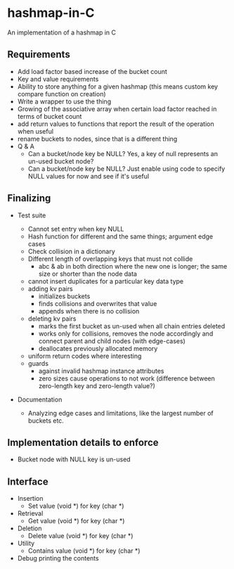 # hashmap-in-C
 An implementation of a hashmap in C

## Requirements
- Add load factor based increase of the bucket count
- Key and value requirements
- Ability to store anything for a given hashmap (this means custom key compare function on creation)
- Write a wrapper to use the thing
- Growing of the associative array when certain load factor reached in terms of bucket count
- add return values to functions that report the result of the operation when useful
- rename buckets to nodes, since that is a different thing
- Q & A
  + Can a bucket/node key be NULL?
    Yes, a key of null represents an un-used bucket node?
  + Can a bucket/node key be NULL?
    Just enable using code to specify NULL values for now and see if it's useful

## Finalizing
- Test suite
  + Cannot set entry when key NULL
  + Hash function for different and the same things; argument edge cases
  + Check collision in a dictionary
  + Different length of overlapping keys that must not collide
    - abc & ab
    in both direction where the new one is longer; the same size or shorter than the node data
  + cannot insert duplicates for a particular key data type
  + adding kv pairs
    - initializes buckets
    - finds collisions and overwrites that value
    - appends when there is no collision
  + deleting kv pairs
    - marks the first bucket as un-used when all chain entries deleted
    - works only for collisions, removes the node accordingly and connect parent and child 
      nodes (with edge-cases)
    - deallocates previously allocated memory
  + uniform return codes where interesting
  + guards
    - against invalid hashmap instance attributes
    - zero sizes cause operations to not work (difference between zero-length key and 
      zero-length value?)

- Documentation
  + Analyzing edge cases and limitations, like the largest number of buckets etc.

## Implementation details to enforce
- Bucket node with NULL key is un-used

## Interface
- Insertion
  + Set value (void *) for key (char *)
- Retrieval
  + Get value (void *) for key (char *)
- Deletion
  + Delete value (void *) for key (char *)
- Utility
  + Contains value (void *) for key (char *)
- Debug printing the contents